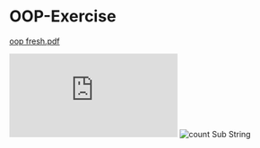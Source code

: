 # OOP-Exercise
[oop fresh.pdf](https://github.com/khaled-taha/OOP-Exercise/files/10351395/oop.fresh.pdf)

![Stack Frames for OOP-Frash/Question4/Q3.java](https://github.com/khaled-taha/OOP-Exercise/blob/main/OOP-fresh/Question4/Q3.java)
![count Sub String](https://user-images.githubusercontent.com/61011535/210761588-786ae7c3-37d9-4d14-a72d-5227dfbb17b0.png)
